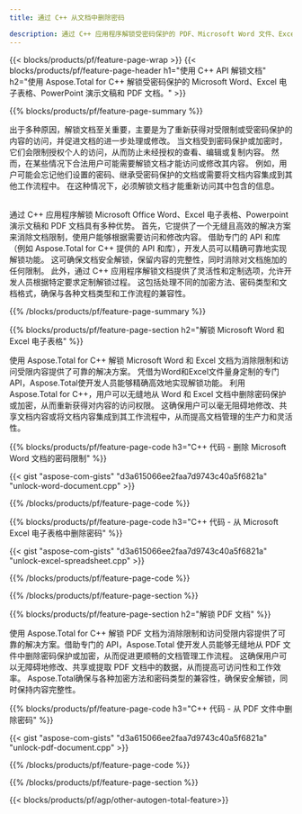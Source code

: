 ```yaml
---
title: 通过 C++ 从文档中删除密码 

description: 通过 C++ 应用程序解锁受密码保护的 PDF、Microsoft Word 文件、Excel 电子表格和 PowerPoint 演示文稿文件。
---
```


{{< blocks/products/pf/feature-page-wrap >}}
{{< blocks/products/pf/feature-page-header h1="使用 C++ API 解锁文档" h2="使用 Aspose.Total for C++ 解锁受密码保护的 Microsoft Word、Excel 电子表格、PowerPoint 演示文稿和 PDF 文档。" >}}

{{% blocks/products/pf/feature-page-summary %}}

出于多种原因，解锁文档至关重要，主要是为了重新获得对受限制或受密码保护的内容的访问，并促进文档的进一步处理或修改。 当文档受到密码保护或加密时，它们会限制授权个人的访问，从而防止未经授权的查看、编辑或复制内容。 然而，在某些情况下合法用户可能需要解锁文档才能访问或修改其内容。 例如，用户可能会忘记他们设置的密码、继承受密码保护的文档或需要将文档内容集成到其他工作流程中。 在这种情况下，必须解锁文档才能重新访问其中包含的信息。<br /><br />

通过 C++ 应用程序解锁 Microsoft Office Word、Excel 电子表格、Powerpoint 演示文稿和 PDF 文档具有多种优势。 首先，它提供了一个无缝且高效的解决方案来消除文档限制，使用户能够根据需要访问和修改内容。 借助专门的 API 和库（例如 Aspose.Total for C++ 提供的 API 和库），开发人员可以精确可靠地实现解锁功能。 这可确保文档安全解锁，保留内容的完整性，同时消除对文档施加的任何限制。 此外，通过 C++ 应用程序解锁文档提供了灵活性和定制选项，允许开发人员根据特定要求定制解锁过程。 这包括处理不同的加密方法、密码类型和文档格式，确保与各种文档类型和工作流程的兼容性。 

{{% /blocks/products/pf/feature-page-summary  %}}

{{% blocks/products/pf/feature-page-section  h2="解锁 Microsoft Word 和 Excel 电子表格" %}}

使用 Aspose.Total for C++ 解锁 Microsoft Word 和 Excel 文档为消除限制和访问受限内容提供了可靠的解决方案。 凭借为Word和Excel文件量身定制的专门API，Aspose.Total使开发人员能够精确高效地实现解锁功能。 利用 Aspose.Total for C++，用户可以无缝地从 Word 和 Excel 文档中删除密码保护或加密，从而重新获得对内容的访问权限。 这确保用户可以毫无阻碍地修改、共享文档内容或将文档内容集成到其工作流程中，从而提高文档管理的生产力和灵活性。

{{% blocks/products/pf/feature-page-code h3="C++ 代码 - 删除 Microsoft Word 文档的密码限制" %}}

{{< gist "aspose-com-gists" "d3a615066ee2faa7d9743c40a5f6821a" "unlock-word-document.cpp" >}}

{{% /blocks/products/pf/feature-page-code  %}}

{{% blocks/products/pf/feature-page-code h3="C++ 代码 - 从 Microsoft Excel 电子表格中删除密码" %}}

{{< gist "aspose-com-gists" "d3a615066ee2faa7d9743c40a5f6821a" "unlock-excel-spreadsheet.cpp" >}}

{{% /blocks/products/pf/feature-page-code  %}}

{{% /blocks/products/pf/feature-page-section %}}

{{% blocks/products/pf/feature-page-section  h2="解锁 PDF 文档" %}}

使用 Aspose.Total for C++ 解锁 PDF 文档为消除限制和访问受限内容提供了可靠的解决方案。借助专门的 API，Aspose.Total 使开发人员能够无缝地从 PDF 文件中删除密码保护或加密，从而促进更顺畅的文档管理工作流程。 这确保用户可以无障碍地修改、共享或提取 PDF 文档中的数据，从而提高可访问性和工作效率。 Aspose.Total确保与各种加密方法和密码类型的兼容性，确保安全解锁，同时保持内容完整性。

{{% blocks/products/pf/feature-page-code h3="C++ 代码 - 从 PDF 文件中删除密码" %}}

{{< gist "aspose-com-gists" "d3a615066ee2faa7d9743c40a5f6821a" "unlock-pdf-document.cpp" >}}

{{% /blocks/products/pf/feature-page-code  %}}

{{% /blocks/products/pf/feature-page-section %}}

{{< blocks/products/pf/agp/other-autogen-total-feature>}}